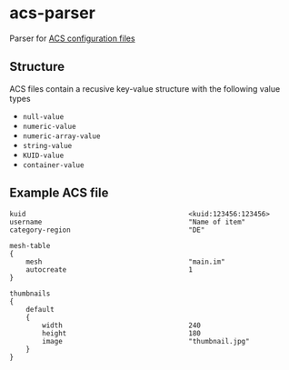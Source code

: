 # acs-parser
Parser for [ACS configuration files](http://online.ts2009.com/mediaWiki/index.php/ACS_Text_Format)

## Structure
ACS files contain a recusive key-value structure with the following value types
- `null-value`
- `numeric-value`
- `numeric-array-value`
- `string-value`
- `KUID-value`
- `container-value`

## Example ACS file
```
kuid                                        <kuid:123456:123456>
username                                    "Name of item"
category-region                             "DE"

mesh-table
{
    mesh                                    "main.im"
    autocreate                              1
}

thumbnails
{
    default
    {
        width                               240
        height                              180
        image                               "thumbnail.jpg"
    }
}

```